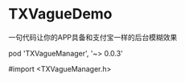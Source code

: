 # TXVagueDemo
一句代码让你的APP具备和支付宝一样的后台模糊效果

pod 'TXVagueManager', '~> 0.0.3'

#import <TXVagueManager.h>



